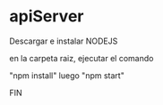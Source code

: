 # apiServer

Descargar e instalar NODEJS

en la carpeta raiz, ejecutar el comando

"npm install"
luego
"npm start"

FIN
